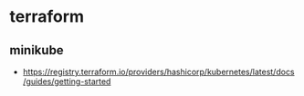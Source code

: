# terraform

## minikube
- https://registry.terraform.io/providers/hashicorp/kubernetes/latest/docs/guides/getting-started